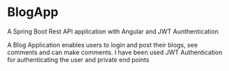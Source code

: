 # BlogApp
A Spring Boot Rest API application with Angular and JWT Aunthentication

A Blog Application enables users to login and post their blogs, see comments and can make comments.
I have been used JWT Authentication for authenticating the user and private end points 
